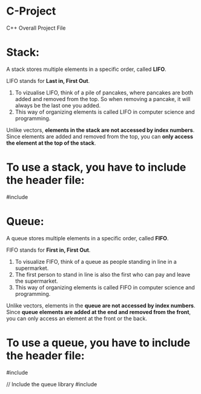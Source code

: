 # C-Project
C++ Overall Project File

# Stack:
A stack stores multiple elements in a specific order, called **LIFO**.

LIFO stands for **Last in, First Out**. 

1) To vizualise LIFO, think of a pile of pancakes, where pancakes are both added and removed from the top. So when removing a pancake, it will always be the last one you added. 
2) This way of organizing elements is called LIFO in computer science and programming.

Unlike vectors, **elements in the stack are not accessed by index numbers**. Since elements are added and removed from the top, you can **only access the element at the top of the stack**.

# To use a stack, you have to include the <stack> header file:
  #include <stack>
# Queue:
A queue stores multiple elements in a specific order, called **FIFO**.

FIFO stands for **First in, First Out**. 

1) To visualize FIFO, think of a queue as people standing in line in a supermarket.
2) The first person to stand in line is also the first who can pay and leave the supermarket.
3) This way of organizing elements is called FIFO in computer science and programming.

Unlike vectors, elements in the **queue are not accessed by index numbers**. Since **queue elements are added at the end and removed from the front**, you can only access an element at the front or the back.

# To use a queue, you have to include the <queue> header file:
  #include <queue>
  

// Include the queue library
#include <queue>
